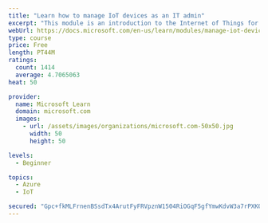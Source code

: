 ```yaml
---
title: "Learn how to manage IoT devices as an IT admin"
excerpt: "This module is an introduction to the Internet of Things for IT admins."
webUrl: https://docs.microsoft.com/en-us/learn/modules/manage-iot-devices/
type: course
price: Free
length: PT44M
ratings:
  count: 1414
  average: 4.7065063
heat: 50

provider:
  name: Microsoft Learn
  domain: microsoft.com
  images:
    - url: /assets/images/organizations/microsoft.com-50x50.jpg
      width: 50
      height: 50

levels:
  - Beginner

topics:
  - Azure
  - IoT

secured: "Gpc+fkMLFrnenBSsdTx4ArutFyFRVpznW1504RiOGqF5gfYmwKdvW3a7rPXKOozUmAML4tuRcdaAG8utd0wUirFVp/gprAYNWkqi6u1TsS8lo9HmJnYGeUF65m0z1ukQVO8ImeO1rQuZng60xH/LClMM3yQpwuIg5Ole4NcG8gZVcu1Nx0dRqj90EmNc5MrDeZD27xSdMHj+dMYmwZSTqc2dHuyG5PNLUCjTACuP92Qaed81AO+eE/oPFksEUI2cCbqNP/ymH5HJXAiZnMkIklNYwcys2imqPYNLXl8FOlT47mt5o5p8E71FoBV2SPKBzeBCUYEwr9EAHJZKELIL8ym9RKgQ2RhU8wz1ck1y00/W5Tim14GdBnGaLDCQU2c4q+lCy1VQ0cFCs17GOqfqLcWXSu5yykTlrgANQ8bb6ZM=;T417kpPVche3mCPDgy5M/Q=="
---
```


